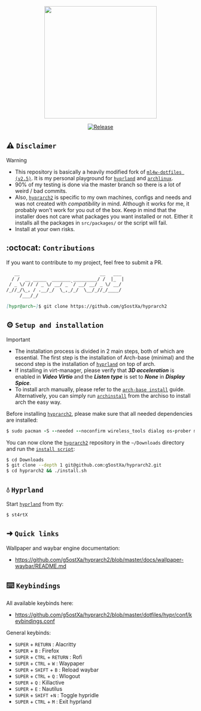<div align="center">
<img src="https://github.com/g5ostXa/hyprarch2/blob/master/assets/IMG_3279.png" width="300" height="300"/>
</div>

<div align="center">

[![Release](https://img.shields.io/badge/Latest_Release-v1.2.12-blue.svg)](https://github.com/g5ostXa/hyprarch2/releases/tag/v1.2.12)
</div>

## ⚠️ `Disclaimer`
> [!WARNING]
> - This repository is basically a heavily modified fork of [`ml4w-dotfiles (v2.5)`](https://github.com/mylinuxforwork/dotfiles).
It is my personal playground for [`hyprland`](https://hyprland.org) and [`archlinux`](https://archlinux.org).
> - 90% of my testing is done via the master branch so there is a lot of weird / bad commits. 
> - Also, [`hyprarch2`](https://github.com/g5ostXa/hyprarch2) is specific to my own machines, configs and needs and was not created with _compatibility_ in mind. Although it works for me, it probably won't work for you out of the box. Keep in mind that the installer does not care what packages you want installed or not. Either it installs all the packages in `src/packages/` or the script will fail. 
> - Install at your own risks.

## :octocat: `Contributions`
If you want to contribute to my project, feel free to submit a PR.
```md
   __                              __   ___
  / /  __ _____  _______ _________/ /  |_  |
 / _ \/ // / _ \/ __/ _ `/ __/ __/ _ \/ __/
/_//_/\_, / .__/_/  \_,_/_/  \__/_//_/____/
     /___/_/

[hypr@arch~]$ git clone https://github.com/g5ostXa/hyprarch2
```

## ⚙️ `Setup and installation`
> [!IMPORTANT]
> - The installation process is divided in 2 main steps, both of which are essential. The first step is the installation of Arch-base (minimal) and the second step is the installation of [`hyprland`](https://hyprland.org) on top of arch.
> - If installing in virt-manager, please verify that **_3D acceleration_** is enabled in **_Video Virtio_** and the **_Listen type_** is set to **_None_** in **_Display Spice_**.
> - To install arch manually, please refer to the [`arch-base install`](https://github.com/g5ostXa/hyprarch2/blob/master/docs/archbase/arch-lvm-luks.md) guide. Alternatively, you can simply run [`archinstall`](https://github.com/archlinux/archinstall) from the archiso to install arch the easy way.

Before installing [`hyprarch2`](https://github.com/g5ostXa/hyprarch2), please make sure that all needed dependencies are installed:
```ruby
$ sudo pacman -S --needed --noconfirm wireless_tools dialog os-prober mtools dosfstools base-devel git reflector xdg-utils xdg-user-dirs gum figlet dnsmasq vim openssh
```

 You can now clone the [`hyprarch2`](https://github.com/g5ostXa/hyprarch2) repository in the `~/Downloads` directory and run the [`install script`](https://github.com/g5ostXa/hyprarch2/blob/master/install.sh):
```bash
$ cd Downloads
$ git clone --depth 1 git@github.com:g5ostXa/hyprarch2.git
$ cd hyprarch2 && ./install.sh
```

## 💧 `Hyprland`
Start [`hyprland`](https://hyprland.org) from tty:
```ruby
$ st4rtX
```

## ➜ `Quick links`
Wallpaper and waybar engine documentation:
- https://github.com/g5ostXa/hyprarch2/blob/master/docs/wallpaper-waybar/README.md
  
## ⌨️ `Keybindings`
All available keybinds here:
- https://github.com/g5ostXa/hyprarch2/blob/master/dotfiles/hypr/conf/keybindings.conf

General keybinds:
- `SUPER` + `RETURN` : Alacritty
- `SUPER` + `B` : Firefox
- `SUPER` + `CTRL` + `RETURN` : Rofi
- `SUPER` + `CTRL` + `W` : Waypaper 
- `SUPER` + `SHIFT` + `B` : Reload waybar 
- `SUPER` + `CTRL` + `Q` : Wlogout
- `SUPER` + `Q` : Killactive
- `SUPER` + `E` : Nautilus
- `SUPER` + `SHIFT` +`N` : Toggle hypridle
- `SUPER` + `CTRL` + `M` : Exit hyprland
